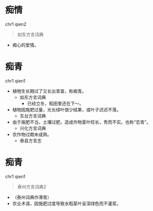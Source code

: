 # 痴情
chr1 qien2
> 如东方言词典
- 痴心的爱情。

# 痴青
chr1 qien1
+ 植物生长期过了又长出青苗，称痴青。
  * 如东方言词典
    - 已经立冬，稻田里还在下～。
+ 植物因施肥过量，光长绿叶很少结果，或叶子迟迟不落。
  * 东台方言词典
+ 由于施肥不当，土壤过肥，造成作物茎叶旺长，秀而不实。也称“恋青”。
  * 兴化方言词典
+ 农作物过期未成熟。
  * 泰县方言志

# 痴青
chr1 qien1
> 泰州方言词典2
- （泰州词典作滞青）
- 农业术语，因施肥过度导致水稻茎叶呈深绿色而不灌浆。
